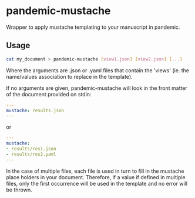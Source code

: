 # pandemic-mustache

Wrapper to apply mustache templating to your manuscript in pandemic.

## Usage

```sh
cat my_document > pandemic-mustache [view1.json] [view2.json] [...]
```

Where the arguments are .json or .yaml files that contain the 'views' (ie. the name/values association to replace in the template).

If no arguments are given, pandemic-mustache will look in the front matter of the document provided on stdin:

```yaml
---
mustache: results.json
---
```

or

```yaml
---
mustache:
- results/res1.json
- results/res2.yaml
---
```

In the case of multiple files, each file is used in turn to fill in the mustache place holders in your document. Therefore, if a value if defined in multiple files, only the first occurrence will be used in the template and no error will be thrown.
